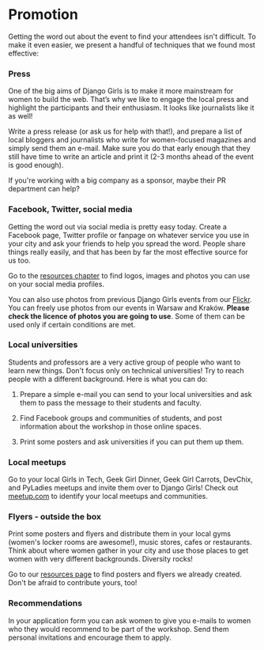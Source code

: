 # Promotion

Getting the word out about the event to find your attendees isn't difficult. To make it even easier, we present a handful of techniques that we found most effective:

### Press

One of the big aims of Django Girls is to make it more mainstream for women to build the web. That’s why we like to engage the local press and highlight the participants and their enthusiasm. It looks like journalists like it as well!

Write a press release (or ask us for help with that!), and prepare a list of local bloggers and journalists who write for women-focused magazines and simply send them an e-mail. Make sure you do that early enough that they still have time to write an article and print it (2-3 months ahead of the event is good enough).

If you're working with a big company as a sponsor, maybe their PR department can help?

### Facebook, Twitter, social media

Getting the word out via social media is pretty easy today. Create a Facebook page, Twitter profile or fanpage on whatever service you use in your city and ask your friends to help you spread the word. People share things really easily, and that has been by far the most effective source for us too.

Go to the [resources chapter](../resources/README.html) to find logos, images and photos you can use on your social media profiles.

You can also use photos from previous Django Girls events from our [Flickr](https://www.flickr.com/photos/128162583@N08/sets). You can freely use photos from our events in Warsaw and Kraków. __Please check the licence of photos you are going to use__. Some of them can be used only if certain conditions are met. 

### Local universities

Students and professors are a very active group of people who want to learn new things. Don't focus only on technical universities! Try to reach people with a different background. Here is what you can do:

1) Prepare a simple e-mail you can send to your local universities and ask them to pass the message to their students and faculty.

2) Find Facebook groups and communities of students, and post information about the workshop in those online spaces.

3) Print some posters and ask universities if you can put them up them.

### Local meetups

Go to your local Girls in Tech, Geek Girl Dinner, Geek Girl Carrots, DevChix, and PyLadies meetups and invite them over to Django Girls! Check out [meetup.com](http://meetup.com/) to identify your local meetups and communities.

### Flyers - outside the box

Print some posters and flyers and distribute them in your local gyms (women's locker rooms are awesome!), music stores, cafes or restaurants. Think about where women gather in your city and use those places to get women with very different backgrounds. Diversity rocks!

Go to our [resources page](../resources/README.html) to find posters and flyers we already created. Don't be afraid to contribute yours, too!

### Recommendations

In your application form you can ask women to give you e-mails to women who they would recommend to be part of the workshop. Send them personal invitations and encourage them to apply.

